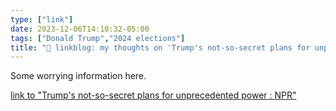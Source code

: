 ```yaml
---
type: ["link"]
date: 2023-12-06T14:10:32-05:00
tags: ["Donald Trump","2024 elections"]
title: "🔗 linkblog: my thoughts on 'Trump's not-so-secret plans for unprecedented power : NPR'"
---
```

Some worrying information here.

[link to "Trump's not-so-secret plans for unprecedented power : NPR"](https://www.npr.org/2023/12/06/1217562544/trump-and-insiders-craft-plans-for-unprecedented-power)
